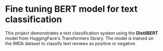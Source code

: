 # Fine tuning BERT model for text classification

This project demonstrates a text classification system using the **DistilBERT** model from HuggingFace's Transformers library. The model is trained on the IMDb dataset to classify text reviews as positive or negative.
